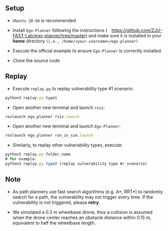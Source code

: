 ## Setup

- `Ubuntu 20.04` is recommended

- Install `Ego-Planner` following the instructions (&emsp;<https://github.com/ZJU-FAST-Lab/ego-planner/tree/master>) and make sure it is installed in your **home** directory `(i.e., /home/<your-username>/ego-planner)`

- Execute the official example to ensure `Ego-Planner` is correctly installed.

- Clone the source code


## Replay 

- Execute `replay.py` to replay vulnerability type #1 scenario:
```javascript
python3 replay.py type1
```

- Open another new terminal and launch `rviz`:
```javascript
roslaunch ego_planner rviz.launch
```

- Open another new terminal and launch `Ego-Planner`:
```javascript
roslaunch ego_planner run_in_sim.launch
```

- Similarly, to replay other vulnerability types, execute:
```javascript
python3 replay.py folder_name
# for example:
python3 replay.py type2 (replay vulnerability type #2 scenario)
```

## Note
- As path planners use fast search algorithms (e.g. A*, RRT*) to randomly search for a path, the vulnerability may not trigger every time. 
If the vulnerability is not triggered, please **retry**.

- We simulated a 0.3 m wheelbase drone, thus a collision is assumed when the drone center reaches an obstacle distance within 0.15 m, equivalent to half the wheelbase length.